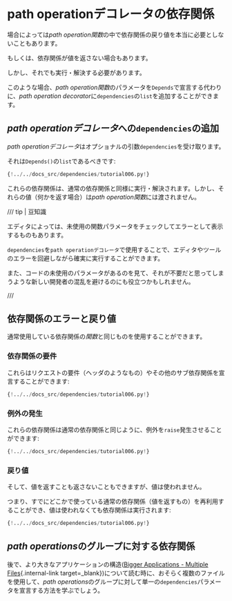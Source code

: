 # path operationデコレータの依存関係

場合によっては*path operation関数*の中で依存関係の戻り値を本当に必要としないこともあります。

もしくは、依存関係が値を返さない場合もあります。

しかし、それでも実行・解決する必要があります。

このような場合、*path operation関数*のパラメータを`Depends`で宣言する代わりに、*path operation decorator*に`dependencies`の`list`を追加することができます。

##  *path operationデコレータ*への`dependencies`の追加

*path operationデコレータ*はオプショナルの引数`dependencies`を受け取ります。

それは`Depends()`の`list`であるべきです:

```Python hl_lines="17"
{!../../docs_src/dependencies/tutorial006.py!}
```

これらの依存関係は、通常の依存関係と同様に実行・解決されます。しかし、それらの値（何かを返す場合）は*path operation関数*には渡されません。

/// tip | 豆知識

エディタによっては、未使用の関数パラメータをチェックしてエラーとして表示するものもあります。

`dependencies`を`path operationデコレータ`で使用することで、エディタやツールのエラーを回避しながら確実に実行することができます。

また、コードの未使用のパラメータがあるのを見て、それが不要だと思ってしまうような新しい開発者の混乱を避けるのにも役立つかもしれません。

///

## 依存関係のエラーと戻り値

通常使用している依存関係の*関数*と同じものを使用することができます。

### 依存関係の要件

これらはリクエストの要件（ヘッダのようなもの）やその他のサブ依存関係を宣言することができます:

```Python hl_lines="6 11"
{!../../docs_src/dependencies/tutorial006.py!}
```

### 例外の発生

これらの依存関係は通常の依存関係と同じように、例外を`raise`発生させることができます:

```Python hl_lines="8 13"
{!../../docs_src/dependencies/tutorial006.py!}
```

### 戻り値

そして、値を返すことも返さないこともできますが、値は使われません。

つまり、すでにどこかで使っている通常の依存関係（値を返すもの）を再利用することができ、値は使われなくても依存関係は実行されます:

```Python hl_lines="9 14"
{!../../docs_src/dependencies/tutorial006.py!}
```

## *path operations*のグループに対する依存関係

後で、より大きなアプリケーションの構造([Bigger Applications - Multiple Files](../../tutorial/bigger-applications.md){.internal-link target=_blank})について読む時に、おそらく複数のファイルを使用して、*path operations*のグループに対して単一の`dependencies`パラメータを宣言する方法を学ぶでしょう。
